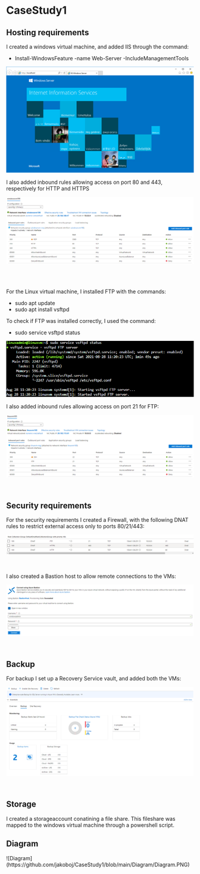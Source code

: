 # CaseStudy1

<h2>Hosting requirements</h2>
I created a windows virtual machine, and added IIS through the command:
<ul>
<li>Install-WindowsFeature -name Web-Server -IncludeManagementTools</li>
</ul>

![IIS](https://github.com/jakoboj/CaseStudy1/blob/main/Screenshots/IIS.PNG)

I also added inbound rules allowing access on port 80 and 443, respectively for HTTP and HTTPS

![Inbound Rules](https://github.com/jakoboj/CaseStudy1/blob/main/Screenshots/Rules-Windows.PNG)

<br />
<br />

For the Linux virtual machine, I installed FTP with the commands:
<ul>
    <li>
        sudo apt update
    </li>
    <li>
        sudo apt install vsftpd
    </li>
</ul>


To check if FTP was installed correctly, I used the command:
<ul>
    <li>
        	sudo service vsftpd status
    </li>
</ul>

![FTP](https://github.com/jakoboj/CaseStudy1/blob/main/Screenshots/FTP.PNG)

I also added inbound rules allowing access on port 21 for FTP:

![Inbound Rules](https://github.com/jakoboj/CaseStudy1/blob/main/Screenshots/Rules-Linux.PNG)

<br />
<h2>Security requirements</h2>
For the security requirements I created a Firewall, with the following DNAT rules to restrict external access only to ports 80/21/443:

![DNAT Rules](https://github.com/jakoboj/CaseStudy1/blob/main/Screenshots/DNAT.PNG)

<br />

I also created a Bastion host to allow remote connections to the VMs:

![Bastion](https://github.com/jakoboj/CaseStudy1/blob/main/Screenshots/Bastion.PNG)

<br />
<h2>Backup</h2>
For backup I set up a Recovery Service vault, and added both the VMs:

![Backup](https://github.com/jakoboj/CaseStudy1/blob/main/Screenshots/Backup.PNG)

<br />
<h2>Storage</h2>
I created a storageaccount conatining a file share. This fileshare was mapped to the windows virtual machine through a powershell script.

<h2>Diagram</h2>
![Diagram](https://github.com/jakoboj/CaseStudy1/blob/main/Diagram/Diagram.PNG)
